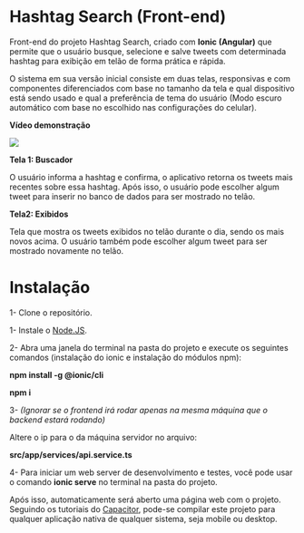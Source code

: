 # Hashtag Search (Front-end)
Front-end do projeto Hashtag Search, criado com **Ionic (Angular)** que permite que o usuário busque, selecione e salve tweets com determinada hashtag para exibição em telão de forma prática e rápida.

O sistema em sua versão inicial consiste em duas telas, responsivas e com componentes diferenciados com base no tamanho da tela e qual dispositivo está sendo usado e qual a preferência de tema do usuário (Modo escuro automático com base no escolhido nas configurações do celular). 

**Vídeo demonstração**

[![](http://img.youtube.com/vi/sVYyRrcJRqk/0.jpg)](http://www.youtube.com/watch?v=sVYyRrcJRqk "demonstração - Buscador de hashtag")


**Tela 1: Buscador**

O usuário informa a hashtag e confirma, o aplicativo retorna os tweets mais recentes sobre essa hashtag. Após isso, o usuário pode escolher algum tweet para inserir no banco de dados para ser mostrado no telão.

**Tela2: Exibidos**

Tela que mostra os tweets exibidos no telão durante o dia, sendo os mais novos acima. O usuário também pode escolher algum tweet para ser mostrado novamente no telão.

# Instalação

1- Clone o repositório.

1- Instale o [Node.JS](https://nodejs.org/pt-br/).

2- Abra uma janela do terminal na pasta do projeto e execute os seguintes comandos (instalação do ionic e instalação do módulos npm): 

   **npm install -g @ionic/cli**
   
   **npm i**
   
   
3- *(Ignorar se o frontend irá rodar apenas na mesma máquina que o backend estará rodando)* 

   Altere o ip para o da máquina servidor no arquivo: 
   
   **src/app/services/api.service.ts**
   
4- Para iniciar um web server de desenvolvimento e testes, você pode usar o comando **ionic serve** no terminal na pasta do projeto.

Após isso, automaticamente será aberto uma página web com o projeto.
Seguindo os tutoriais do [Capacitor](https://capacitorjs.com), pode-se compilar este projeto para qualquer aplicação nativa de qualquer sistema, seja mobile ou desktop.

   


